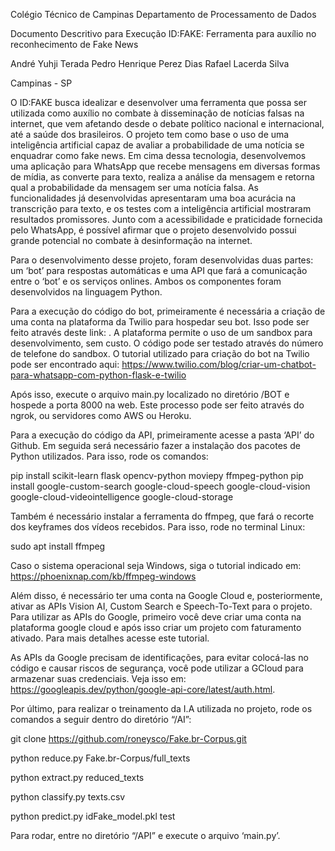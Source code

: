 Colégio Técnico de Campinas
Departamento de Processamento de Dados

Documento Descritivo para Execução
ID:FAKE: Ferramenta para auxílio no reconhecimento de Fake News

André Yuhji Terada
Pedro Henrique Perez Dias
Rafael Lacerda Silva

Campinas - SP

O ID:FAKE busca idealizar e desenvolver uma ferramenta que possa ser utilizada como auxílio no combate à disseminação de notícias falsas na internet, que vem afetando desde o debate político nacional e internacional, até a saúde dos brasileiros. O projeto tem como base o uso de uma inteligência artificial capaz de avaliar a probabilidade de uma notícia se enquadrar como fake news. Em cima dessa tecnologia, desenvolvemos uma aplicação para WhatsApp que recebe mensagens em diversas formas de mídia, as converte para texto, realiza a análise da mensagem e retorna qual a probabilidade da mensagem ser uma notícia falsa. As funcionalidades já desenvolvidas apresentaram uma boa acurácia na transcrição para texto, e os testes com a inteligência artificial mostraram resultados promissores. Junto com a acessibilidade e praticidade fornecida pelo WhatsApp, é possível afirmar que o projeto desenvolvido possui grande potencial no combate à desinformação na internet.

Para o desenvolvimento desse projeto, foram desenvolvidas duas partes: um ‘bot’ para respostas automáticas e uma API que fará a comunicação entre o ‘bot’ e os serviços onlines. Ambos os componentes foram desenvolvidos na linguagem Python.

Para a execução do código do bot, primeiramente é necessária a criação de uma conta na plataforma da Twilio para hospedar seu bot. Isso pode ser feito através deste link: . A plataforma permite o uso de um sandbox para desenvolvimento, sem custo. O código pode ser testado através do número de telefone do sandbox. O tutorial utilizado para criação do bot na Twilio pode ser encontrado aqui: https://www.twilio.com/blog/criar-um-chatbot-para-whatsapp-com-python-flask-e-twilio

Após isso, execute o arquivo main.py localizado no diretório /BOT e hospede a porta 8000 na web. Este processo pode ser feito através do ngrok, ou servidores como AWS ou Heroku.

Para a execução do código da API, primeiramente acesse a pasta ‘API’ do Github. 
Em seguida será necessário fazer a instalação dos pacotes de Python utilizados. 
Para isso, rode os comandos:

pip install scikit-learn flask opencv-python moviepy ffmpeg-python 
pip install google-custom-search google-cloud-speech google-cloud-vision google-cloud-videointelligence google-cloud-storage 

Também é necessário instalar a ferramenta do ffmpeg, que fará o recorte dos keyframes dos vídeos recebidos. Para isso, rode no terminal Linux:

sudo apt install ffmpeg

Caso o sistema operacional seja Windows, siga o tutorial indicado em: https://phoenixnap.com/kb/ffmpeg-windows


Além disso, é necessário ter uma conta na Google Cloud e, posteriormente, ativar as APIs Vision AI, Custom Search e Speech-To-Text para o projeto. Para utilizar as APIs do Google, primeiro você deve criar uma conta na plataforma google cloud e após isso criar um projeto com faturamento ativado. Para mais detalhes acesse este tutorial. 

As APIs da Google precisam de identificações, para evitar colocá-las no código e causar riscos de segurança, você pode utilizar a GCloud para armazenar suas credenciais. Veja isso em: https://googleapis.dev/python/google-api-core/latest/auth.html.

Por último, para realizar o treinamento da I.A utilizada no projeto, rode os comandos a seguir dentro do diretório “/AI”: 

git clone https://github.com/roneysco/Fake.br-Corpus.git

python reduce.py Fake.br-Corpus/full_texts

python extract.py reduced_texts

python classify.py texts.csv

python predict.py idFake_model.pkl test

Para rodar, entre no diretório “/API” e execute o arquivo ‘main.py’.


